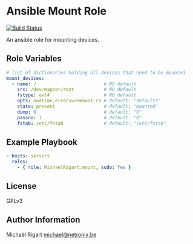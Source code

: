Ansible Mount Role
==================
[![Build Status](https://semaphoreci.com/api/v1/projects/1a67bd32-ca28-4baa-afa3-6329dae67e85/459474/badge.svg)](https://semaphoreci.com/michaelrigart/ansible-role-mount)

An ansible role for mounting devices.

Role Variables
--------------

```yaml
# list of dictionaries holding all devices that need to be mounted.
mount_devices:
  - name: /                         # NO default
    src: /dev/mapper/root           # NO default
    fstype: ext4                    # NO default
    opts: noatime,errors=remount-ro # default: "defaults"
    state: present                  # default: "mounted"
    dump: 0                         # default: "0"
    passno: 1                       # default: "0"
    fstab: /etc/fstab               # default: "/etc/fstab"
```

Example Playbook
----------------

```yaml
- hosts: servers
  roles:
    - { role: MichaelRigart.mount, sudo: Yes }
```

License
-------

GPLv3

Author Information
------------------

Michaël Rigart <michael@netronix.be>
